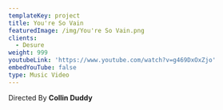 ```yaml
---
templateKey: project
title: You're So Vain
featuredImage: /img/You're So Vain.png
clients:
  - Desure
weight: 999
youtubeLink: 'https://www.youtube.com/watch?v=g469DxOxZjo'
embedYouTube: false
type: Music Video
---
```

Directed By **Collin Duddy**
